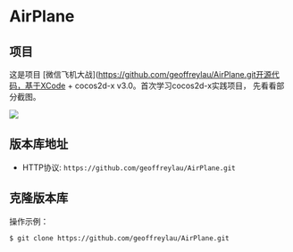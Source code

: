 # AirPlane


## 项目

这是项目 [微信飞机大战](https://github.com/geoffreylau/AirPlane.git开源代码，基于XCode + cocos2d-x v3.0。首次学习cocos2d-x实践项目，
先看看部分截图。


![](https://github.com/guodongxiaren/ImageCache/raw/master/Logo/foryou.gif)


## 版本库地址
* HTTP协议: `https://github.com/geoffreylau/AirPlane.git` 

## 克隆版本库

操作示例：

    $ git clone https://github.com/geoffreylau/AirPlane.git
